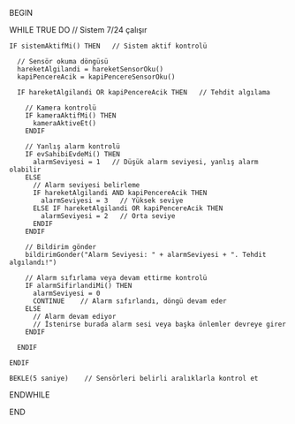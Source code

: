 BEGIN

  WHILE TRUE DO          // Sistem 7/24 çalışır

    IF sistemAktifMi() THEN   // Sistem aktif kontrolü

      // Sensör okuma döngüsü
      hareketAlgilandi = hareketSensorOku()
      kapiPencereAcik = kapiPencereSensorOku()

      IF hareketAlgilandi OR kapiPencereAcik THEN   // Tehdit algılama

        // Kamera kontrolü
        IF kameraAktifMi() THEN
          kameraAktiveEt()
        ENDIF

        // Yanlış alarm kontrolü
        IF evSahibiEvdeMi() THEN
          alarmSeviyesi = 1   // Düşük alarm seviyesi, yanlış alarm olabilir
        ELSE
          // Alarm seviyesi belirleme
          IF hareketAlgilandi AND kapiPencereAcik THEN
            alarmSeviyesi = 3   // Yüksek seviye
          ELSE IF hareketAlgilandi OR kapiPencereAcik THEN
            alarmSeviyesi = 2   // Orta seviye
          ENDIF
        ENDIF

        // Bildirim gönder
        bildirimGonder("Alarm Seviyesi: " + alarmSeviyesi + ". Tehdit algılandı!")

        // Alarm sıfırlama veya devam ettirme kontrolü
        IF alarmSifirlandiMi() THEN
          alarmSeviyesi = 0
          CONTINUE    // Alarm sıfırlandı, döngü devam eder
        ELSE
          // Alarm devam ediyor
          // İstenirse burada alarm sesi veya başka önlemler devreye girer
        ENDIF

      ENDIF

    ENDIF

    BEKLE(5 saniye)    // Sensörleri belirli aralıklarla kontrol et

  ENDWHILE

END
